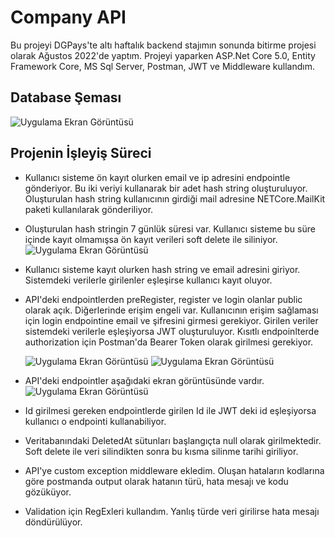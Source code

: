 
# Company API

Bu projeyi DGPays'te altı haftalık backend stajımın sonunda bitirme projesi olarak Ağustos 2022'de yaptım.
Projeyi yaparken ASP.Net Core 5.0, Entity Framework Core, MS Sql Server, Postman, JWT ve Middleware kullandım.


## Database Şeması


![Uygulama Ekran Görüntüsü](https://github.com/serkannkoc/Company-API/blob/master/ss/Database%20Diagram.png?raw=true)

  
## Projenin İşleyiş Süreci

* Kullanıcı sisteme ön kayıt olurken email ve ip adresini endpointle gönderiyor. Bu iki veriyi kullanarak bir adet hash string oluşturuluyor. Oluşturulan hash string kullanıcının girdiği mail adresine NETCore.MailKit paketi kullanılarak gönderiliyor. 
* Oluşturulan hash stringin 7 günlük süresi var. Kullanıcı sisteme bu süre içinde kayıt olmamışsa ön kayıt verileri soft delete ile siliniyor.  
![Uygulama Ekran Görüntüsü](https://github.com/serkannkoc/Company-API/blob/master/ss/ss1.png?raw=true)  
  
 

* Kullanıcı sisteme kayıt olurken hash string ve email adresini giriyor. Sistemdeki verilerle girilenler eşleşirse kullanıcı kayıt oluyor.  
  
* API'deki endpointlerden preRegister, register ve login olanlar public olarak açık. 
  Diğerlerinde erişim engeli var. Kullanıcının erişim sağlaması için login endpointine
  email ve şifresini girmesi gerekiyor. Girilen veriler sistemdeki verilerle eşleşiyorsa
  JWT oluşturuluyor. Kısıtlı endpoinlterde authorization için Postman'da Bearer Token olarak girilmesi gerekiyor.  
  
  ![Uygulama Ekran Görüntüsü](https://github.com/serkannkoc/Company-API/blob/master/ss/ss2.png?raw=true)
  ![Uygulama Ekran Görüntüsü](https://github.com/serkannkoc/Company-API/blob/master/ss/ss3.png?raw=true)

* API'deki endpointler aşağıdaki ekran görüntüsünde vardır.
![Uygulama Ekran Görüntüsü](https://github.com/serkannkoc/Company-API/blob/master/ss/ss4.png?raw=true)

* Id girilmesi gereken endpointlerde girilen Id ile JWT deki id eşleşiyorsa kullanıcı o endpointi kullanabiliyor. 

* Veritabanındaki DeletedAt sütunları başlangıçta null olarak girilmektedir. Soft delete ile veri silindikten sonra bu kısma silinme tarihi giriliyor.

* API'ye custom exception middleware ekledim. Oluşan hataların kodlarına göre postmanda output olarak hatanın türü, hata mesajı ve kodu gözüküyor.

* Validation için RegExleri kullandım. Yanlış türde veri girilirse hata mesajı döndürülüyor.




  
